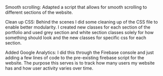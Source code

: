 Smooth scrolling:
    Adapted a script that allows for smooth scrolling to different sections of the website.

Clean up CSS:
    Behind the scenes I did some cleaning up of the CSS file to enable better modularity. I created new classes for each section of the portfolio and used grey section and white section classes solely for how something should look and the new classes for specific css for each section.

Added Google Analytics:
    I did this through the Firebase console and just adding a few lines of code to the pre-existing firebase script for the website. The purpose this serves is to track how many users my website has and how user activity varies over time.
